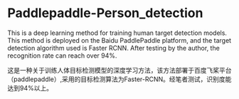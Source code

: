 # Paddlepaddle-Person_detection
This is a deep learning method for training human target detection models. This method is deployed on the Baidu PaddlePaddle platform, and the target detection algorithm used is Faster RCNN. After testing by the author, the recognition rate can reach over 94%.

这是一种关于训练人体目标检测模型的深度学习方法，该方法部署于百度飞桨平台（paddlepaddle）,采用的目标检测算法为Faster-RCNN。经笔者测试，识别度能达到94%以上。
